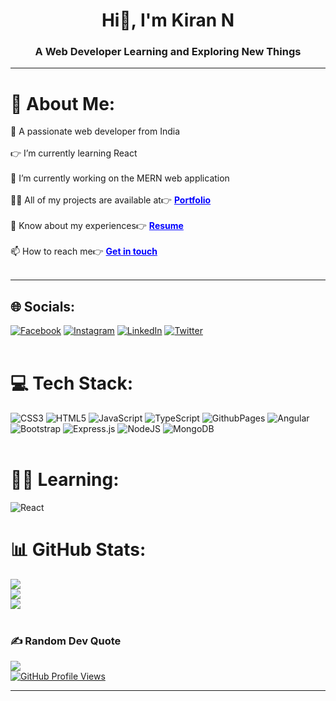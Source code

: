 <h1 align="center">Hi👋, I'm Kiran N </h1>

<h3 align="center">A Web Developer Learning and Exploring New Things</h3>

---

# 💫 About Me:

🤹 A passionate web developer from India<br><br>👉 I’m currently learning React<br><br>🔭 I’m currently working on the MERN web application<br><br>👨‍💻 All of my projects are available at👉 <a style="color: blue; font-weight: bold" href="https://kiran2023.github.io/Portfolio" target="_blank">Portfolio</a> <br><br>📄 Know about my experiences👉 <a style="color: blue; font-weight: bold" href="https://drive.google.com/file/d/1bmzv1BZNr5KHJWUeqWWg73aHnZwNP4j-/view?usp=sharing" target="_blank" download="">Resume </a><br><br>📫 How to reach me👉 <a style="color: blue; font-weight: bold" href="mailto:n.kiran9936@gmail.com" target="_blank">Get in touch</a> <br><br>

---
  
## 🌐 Socials:  
[![Facebook](https://img.shields.io/badge/Facebook-%231877F2.svg?logo=Facebook&logoColor=white)](https://facebook.com/people/Kiran-Patil/100013552217592/) [![Instagram](https://img.shields.io/badge/Instagram-%23E4405F.svg?logo=Instagram&logoColor=white)](https://instagram.com/im_real_fcg/) [![LinkedIn](https://img.shields.io/badge/LinkedIn-%230077B5.svg?logo=linkedin&logoColor=white)](https://linkedin.com/in/kiran-n-0a903b224) [![Twitter](https://img.shields.io/badge/Twitter-%231DA1F2.svg?logo=Twitter&logoColor=white)](https://twitter.com/im__Kiran23) <br><br>

# 💻 Tech Stack:
![CSS3](https://img.shields.io/badge/css3-%231572B6.svg?style=for-the-badge&logo=css3&logoColor=white) ![HTML5](https://img.shields.io/badge/html5-%23E34F26.svg?style=for-the-badge&logo=html5&logoColor=white) ![JavaScript](https://img.shields.io/badge/javascript-%23323330.svg?style=for-the-badge&logo=javascript&logoColor=%23F7DF1E) ![TypeScript](https://img.shields.io/badge/typescript-%23007ACC.svg?style=for-the-badge&logo=typescript&logoColor=white) ![GithubPages](https://img.shields.io/badge/github%20pages-121013?style=for-the-badge&logo=github&logoColor=white) ![Angular](https://img.shields.io/badge/angular-%23DD0031.svg?style=for-the-badge&logo=angular&logoColor=white) ![Bootstrap](https://img.shields.io/badge/bootstrap-%238511FA.svg?style=for-the-badge&logo=bootstrap&logoColor=white) ![Express.js](https://img.shields.io/badge/express.js-%23404d59.svg?style=for-the-badge&logo=express&logoColor=%2361DAFB) ![NodeJS](https://img.shields.io/badge/node.js-6DA55F?style=for-the-badge&logo=node.js&logoColor=white) 
![MongoDB](https://img.shields.io/badge/MongoDB-%234ea94b.svg?style=for-the-badge&logo=mongodb&logoColor=white) <br><br>

# 🤹‍♂️ Learning:
![React](https://img.shields.io/badge/react-%2320232a.svg?style=for-the-badge&logo=react&logoColor=%2361DAFB)

# 📊 GitHub Stats:
![](https://github-readme-stats.vercel.app/api?username=kiran2023&theme=default&hide_border=false&include_all_commits=true&count_private=true)<br/>
![](https://github-readme-streak-stats.herokuapp.com/?user=kiran2023&theme=default&hide_border=false)<br/>
![](https://github-readme-stats.vercel.app/api/top-langs/?username=kiran2023&theme=default&hide_border=false&include_all_commits=true&count_private=true&layout=compact) <br><br>

### ✍️ Random Dev Quote
![](https://quotes-github-readme.vercel.app/api?type=horizontal&theme=light) <br>
[![GitHub Profile Views](https://komarev.com/ghpvc/?username=kiran2023&label=Profile%20views&color=0e75b6&style=flat)](https://github.com/kiran2023)

----
